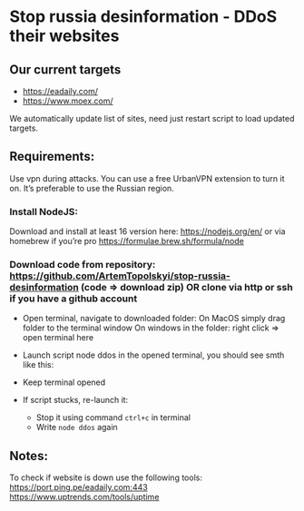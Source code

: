 # Stop russia desinformation - DDoS their websites

## Our current targets
  - https://eadaily.com/
  - https://www.moex.com/

We automatically update list of sites, need just restart script to load updated targets.

## Requirements:
Use vpn during attacks. You can use a free UrbanVPN extension to turn it on. It’s preferable to use the Russian region.

### Install NodeJS:
Download and install at least 16 version here: https://nodejs.org/en/ 
or via homebrew if you’re pro https://formulae.brew.sh/formula/node

### Download code from repository: https://github.com/ArtemTopolskyi/stop-russia-desinformation (code => download zip) OR clone via http or ssh if you have a github account 
- Open terminal, navigate to downloaded folder:
On MacOS simply drag folder to the terminal window
On windows in the folder: right click => open terminal here

- Launch script node ddos in the opened terminal, you should see smth like this:
- Keep terminal opened

- If script stucks, re-launch it:
  - Stop it using command `ctrl+c` in terminal
  - Write `node ddos` again

## Notes:
To check if website is down use the following tools:
https://port.ping.pe/eadaily.com:443
https://www.uptrends.com/tools/uptime 
